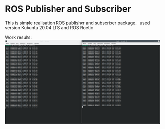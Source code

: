 # ROS Publisher and Subscriber

This is simple realisation ROS publisher and subscriber package. I used version Kubuntu 20.04 LTS and ROS Noetic

Work results:
![Sample1](images/screen1.png)
